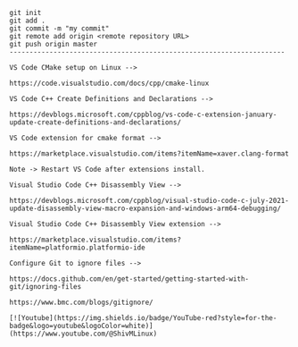     git init
    git add .
    git commit -m "my commit"
    git remote add origin <remote repository URL>
    git push origin master
    ---------------------------------------------------------------------

    VS Code CMake setup on Linux -->

    https://code.visualstudio.com/docs/cpp/cmake-linux

    VS Code C++ Create Definitions and Declarations -->

    https://devblogs.microsoft.com/cppblog/vs-code-c-extension-january-update-create-definitions-and-declarations/

    VS Code extension for cmake format -->

    https://marketplace.visualstudio.com/items?itemName=xaver.clang-format

    Note -> Restart VS Code after extensions install.

    Visual Studio Code C++ Disassembly View -->

    https://devblogs.microsoft.com/cppblog/visual-studio-code-c-july-2021-update-disassembly-view-macro-expansion-and-windows-arm64-debugging/

    Visual Studio Code C++ Disassembly View extension -->

    https://marketplace.visualstudio.com/items?itemName=platformio.platformio-ide

    Configure Git to ignore files -->
   
    https://docs.github.com/en/get-started/getting-started-with-git/ignoring-files

    https://www.bmc.com/blogs/gitignore/

    [![Youtube](https://img.shields.io/badge/YouTube-red?style=for-the-badge&logo=youtube&logoColor=white)](https://www.youtube.com/@ShivMLinux)
